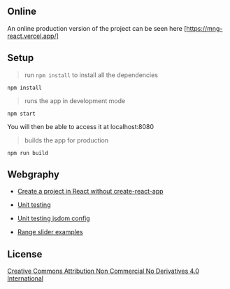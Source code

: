 ## Online

An online production version of the project can be seen here [https://mng-react.vercel.app/]

## Setup

> run `npm install` to install all the dependencies

```shell
npm install
```

> runs the app in development mode

```shell
npm start
```

You will then be able to access it at localhost:8080

> builds the app for production
```shell
npm run build
```

## Webgraphy

- [Create a project in React without create-react-app](https://dev.to/alfredocu/create-a-project-in-react-without-create-react-app-spanish-54ni)

- [Unit testing](https://testing-library.com/docs/react-testing-library/intro/)

- [Unit testing jsdom config](https://jestjs.io/docs/configuration#testenvironment-string)

- [Range slider examples](https://codepen.io/OlgaKoplik/)

## License

[Creative Commons Attribution Non Commercial No Derivatives 4.0 International](https://creativecommons.org/licenses/by-nc-nd/4.0/legalcode)
